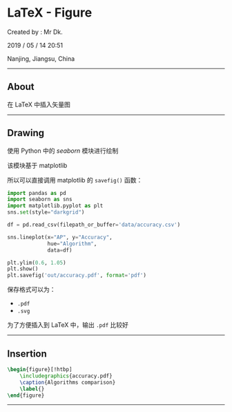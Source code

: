 # LaTeX - Figure

Created by : Mr Dk.

2019 / 05 / 14 20:51

Nanjing, Jiangsu, China

---

## About

在 LaTeX 中插入矢量图

---

## Drawing

使用 Python 中的 _seaborn_ 模块进行绘制

该模块基于 matplotlib

所以可以直接调用 matplotlib 的 `savefig()` 函数：

```python
import pandas as pd
import seaborn as sns
import matplotlib.pyplot as plt
sns.set(style="darkgrid")

df = pd.read_csv(filepath_or_buffer='data/accuracy.csv')

sns.lineplot(x="AP", y="Accuracy",
             hue="Algorithm",
             data=df)

plt.ylim(0.6, 1.05)
plt.show()
plt.savefig('out/accuracy.pdf', format='pdf')
```

保存格式可以为：

* `.pdf`
* `.svg`

为了方便插入到 LaTeX 中，输出 `.pdf` 比较好

---

## Insertion

```latex
\begin{figure}[!htbp]
    \includegraphics{accuracy.pdf}
    \caption{Algorithms comparison}
    \label{}
\end{figure}
```

---

